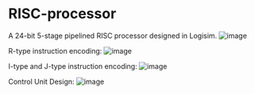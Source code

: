 # RISC-processor
A 24-bit 5-stage pipelined RISC processor designed in Logisim.
![image](https://user-images.githubusercontent.com/89403854/193568055-1bf95db8-0c6d-4f0e-bebe-671ffcd4726a.png)

R-type instruction encoding:
![image](https://user-images.githubusercontent.com/89403854/193578840-5eec9f3a-40db-4074-8faf-8bdecf4ce059.png)

I-type and J-type instruction encoding:
![image](https://user-images.githubusercontent.com/89403854/193579195-528af54e-a694-460b-8f75-b7f41b3f4651.png)

Control Unit Design:
![image](https://user-images.githubusercontent.com/89403854/193579532-9f8bf209-e481-4547-81d0-525bb56e233f.png)
